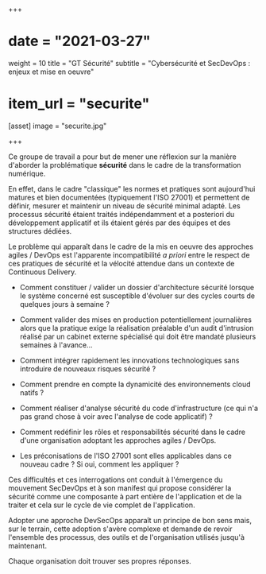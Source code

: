 +++
# date = "2021-03-27"
weight = 10
title = "GT Sécurité" 
subtitle = "Cybersécurité et SecDevOps : enjeux et mise en oeuvre"

# item_url = "securite"

[asset]
 image = "securite.jpg"

+++

Ce groupe de travail a pour but de mener une réflexion sur la manière d'aborder la problématique **sécurité** dans le cadre de la transformation numérique.

En effet, dans le cadre "classique" les normes et pratiques sont aujourd'hui matures et bien documentées (typiquement l'ISO 27001) et permettent de définir, mesurer et maintenir un niveau de sécurité minimal adapté. Les processus sécurité étaient traités indépendamment et a posteriori du développement applicatif et ils étaient gérés par des équipes et des structures dédiées.

Le problème qui apparaît dans le cadre de la mis en oeuvre des approches agiles / DevOps est l'apparente incompatibilité *a priori* entre le respect de ces pratiques de sécurité et la vélocité attendue dans un contexte de Continuous Delivery.

- Comment constituer / valider un dossier d'architecture sécurité lorsque le système concerné est susceptible d'évoluer sur des cycles courts de quelques jours à semaine ?

- Comment valider des mises en production potentiellement journalières alors que la pratique exige la réalisation préalable d'un audit d'intrusion réalisé par un cabinet externe spécialisé qui doit être mandaté plusieurs semaines à l'avance...

- Comment intégrer rapidement les innovations technologiques sans introduire de nouveaux risques sécurité ?

- Comment prendre en compte la dynamicité des environnements cloud natifs ?

- Comment réaliser d'analyse sécurité du code d'infrastructure (ce qui n'a pas grand chose à voir avec l'analyse de code applicatif) ?

- Comment redéfinir les rôles et responsabilités sécurité dans le cadre d'une organisation adoptant les approches agiles / DevOps.

- Les préconisations de l'ISO 27001 sont elles applicables dans ce nouveau cadre ? Si oui, comment les appliquer ?

Ces difficultés et ces interrogations ont conduit à l'émergence du mouvement SecDevOps et à son manifest qui propose considérer la sécurité comme une composante à part entière de l'application et de la traiter et cela sur le cycle de vie complet de l'application.

Adopter une approche DevSecOps apparaît un principe de bon sens mais, sur le terrain, cette adoption s'avère complexe et demande de revoir l'ensemble des processus, des outils et de l'organisation utilisés jusqu'à maintenant.

Chaque organisation doit trouver ses propres réponses.

